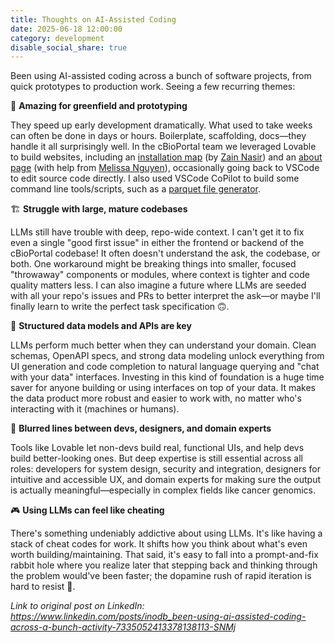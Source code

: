 ```yaml
---
title: Thoughts on AI-Assisted Coding
date: 2025-06-18 12:00:00
category: development
disable_social_share: true
---
```


Been using AI-assisted coding across a bunch of software projects, from quick prototypes to production work. Seeing a few recurring themes:

🚀 **Amazing for greenfield and prototyping**

They speed up early development dramatically. What used to take weeks can often be done in days or hours. Boilerplate, scaffolding, docs—they handle it all surprisingly well. In the cBioPortal team we leveraged Lovable to build websites, including an [installation map](https://www.cbioportal.org/installations) (by [Zain Nasir](https://www.zainnasir.com/)) and an [about page](https://about.cbioportal.org/) (with help from [Melissa Nguyen](https://melissanguyendesigns.webflow.io/)), occasionally going back to VSCode to edit source code directly. I also used VSCode CoPilot to build some command line tools/scripts, such as a [parquet file generator](https://github.com/cBioPortal/cbiohubpy).

🏗️ **Struggle with large, mature codebases**

LLMs still have trouble with deep, repo-wide context. I can't get it to fix even a single "good first issue" in either the frontend or backend of the cBioPortal codebase! It often doesn't understand the ask, the codebase, or both. One workaround might be breaking things into smaller, focused "throwaway" components or modules, where context is tighter and code quality matters less. I can also imagine a future where LLMs are seeded with all your repo's issues and PRs to better interpret the ask—or maybe I'll finally learn to write the perfect task specification 🙃.

🧩 **Structured data models and APIs are key**

LLMs perform much better when they can understand your domain. Clean schemas, OpenAPI specs, and strong data modeling unlock everything from UI generation and code completion to natural language querying and "chat with your data" interfaces. Investing in this kind of foundation is a huge time saver for anyone building or using interfaces on top of your data. It makes the data product more robust and easier to work with, no matter who's interacting with it (machines or humans).

🎨 **Blurred lines between devs, designers, and domain experts**

Tools like Lovable let non-devs build real, functional UIs, and help devs build better-looking ones. But deep expertise is still essential across all roles: developers for system design, security and integration, designers for intuitive and accessible UX, and domain experts for making sure the output is actually meaningful—especially in complex fields like cancer genomics.

🎮 **Using LLMs can feel like cheating**

There's something undeniably addictive about using LLMs. It's like having a stack of cheat codes for work. It shifts how you think about what's even worth building/maintaining. That said, it's easy to fall into a prompt-and-fix rabbit hole where you realize later that stepping back and thinking through the problem would've been faster; the dopamine rush of rapid iteration is hard to resist 🙂.

*Link to original post on LinkedIn: https://www.linkedin.com/posts/inodb_been-using-ai-assisted-coding-across-a-bunch-activity-7335052413378138113-SNMj*